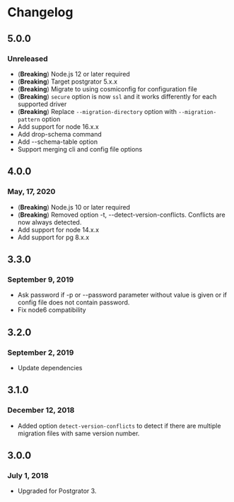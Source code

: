 # Changelog

## 5.0.0
### Unreleased
* (**Breaking**) Node.js 12 or later required
* (**Breaking**) Target postgrator 5.x.x
* (**Breaking**) Migrate to using cosmiconfig for configuration file
* (**Breaking**) `secure` option is now `ssl` and it works differently for each supported driver
* (**Breaking**) Replace `--migration-directory` option with `--migration-pattern` option
* Add support for node 16.x.x
* Add drop-schema command
* Add --schema-table option
* Support merging cli and config file options

## 4.0.0
### May, 17, 2020
* (**Breaking**) Node.js 10 or later required
* (**Breaking**) Removed option -t, --detect-version-conflicts. Conflicts are now always detected.
* Add support for node 14.x.x
* Add support for pg 8.x.x

## 3.3.0
### September 9, 2019
* Ask password if -p or --password parameter without value is given or if config file does not contain password.
* Fix node6 compatibility

## 3.2.0
### September 2, 2019
* Update dependencies

## 3.1.0
### December 12, 2018
* Added option `detect-version-conflicts` to detect if there are multiple migration files with same version number.

## 3.0.0
### July 1, 2018
* Upgraded for Postgrator 3.
